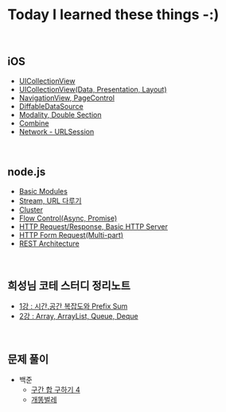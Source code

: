 # **Today I learned these things -:)**
<br>

## **iOS**
- [UICollectionView](https://github.com/geniusYoo/TIL/blob/main/iOS/July%2014%2C%202022.md)
- [UICollectionView(Data, Presentation, Layout)](https://github.com/geniusYoo/TIL/blob/main/iOS/July%2018%2C%202022.md)
- [NavigationView, PageControl](https://github.com/geniusYoo/TIL/blob/main/iOS/July%2019%2C%202022.md)
- [DiffableDataSource](https://github.com/geniusYoo/TIL/blob/main/iOS/July%2021%2C%202022.md)
- [Modality, Double Section](https://github.com/geniusYoo/TIL/blob/main/iOS/July%2024%2C%202022.md)
- [Combine](https://github.com/geniusYoo/TIL/blob/main/iOS/July%2030%2C%202022.md)
- [Network - URLSession](https://github.com/geniusYoo/TIL/blob/main/iOS/August%202%2C%202022.md)

<br>

## **node.js**
- [Basic Modules](https://github.com/geniusYoo/TIL/blob/main/node/1_January%2019%2C%202023.md)
- [Stream, URL 다루기](https://github.com/geniusYoo/TIL/blob/main/node/2_January%2019(2)%2C%202023.md)
- [Cluster](https://github.com/geniusYoo/TIL/blob/main/node/3_January%2020%2C%202023.md)
- [Flow Control(Async, Promise)](https://github.com/geniusYoo/TIL/blob/main/node/4_January%2024%2C%202023.md)
- [HTTP Request/Response, Basic HTTP Server](https://github.com/geniusYoo/TIL/blob/main/node/5_January%2026%2C%202023.md)
- [HTTP Form Request(Multi-part)](https://github.com/geniusYoo/TIL/blob/main/node/6_January%2027%2C%202023.md)
- [REST Architecture](https://github.com/geniusYoo/TIL/blob/main/node/7_February%207%2C%202023.md)
<br>

## **희성님 코테 스터디 정리노트**
- [1강 : 시간,공간 복잡도와 Prefix Sum](https://github.com/geniusYoo/TIL/blob/main/%EC%A0%95%EB%A6%AC%EB%85%B8%ED%8A%B8/1%EA%B0%95%20-%20%EC%8B%9C%EA%B0%84%2C%20%EA%B3%B5%EA%B0%84%20%EB%B3%B5%EC%9E%A1%EB%8F%84%EC%99%80%20Prefix%20Sum.md)
- [2강 : Array, ArrayList, Queue, Deque](https://github.com/geniusYoo/TIL/blob/main/%EC%A0%95%EB%A6%AC%EB%85%B8%ED%8A%B8/2%EA%B0%95%20-%20Array%2C%20ArrayList%2C%20Queue%2C%20Deque.md)
<br>

## **문제 풀이**
- 백준
  - [구간 합 구하기 4](https://github.com/geniusYoo/TIL/blob/main/%EB%AC%B8%EC%A0%9C%ED%92%80%EC%9D%B4/%EB%B0%B1%EC%A4%80/%EA%B5%AC%EA%B0%84%ED%95%A9%EA%B5%AC%ED%95%98%EA%B8%B04/Main.java)
  - [개똥벌레](https://github.com/geniusYoo/TIL/blob/main/%EB%AC%B8%EC%A0%9C%ED%92%80%EC%9D%B4/%EB%B0%B1%EC%A4%80/%EA%B0%9C%EB%98%A5%EB%B2%8C%EB%A0%88/Main.java)
<br>
